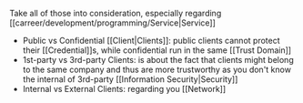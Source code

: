 Take all of those into consideration, especially regarding [[carreer/development/programming/Service|Service]]

- Public vs Confidential [[Client|Clients]]: public clients cannot protect their [[Credential]]s, while confidential run in the same [[Trust Domain]]
- 1st-party vs 3rd-party Clients: is about the fact that clients might belong to the same company and thus are more trustworthy as you don't know the internal of 3rd-party [[Information Security|Security]]
- Internal vs External Clients: regarding you [[Network]]
